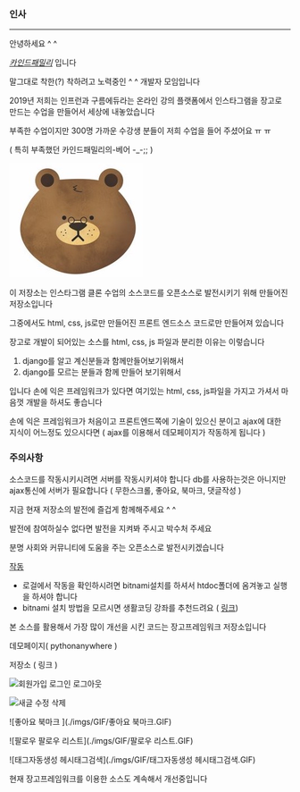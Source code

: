 ### 인사

------



안녕하세요 ^ ^ 

 _[카인드패밀리](kind-family.com)_ 입니다 

말그대로 착한(?) 착하려고 노력중인 ^ ^ 개발자 모임입니다



2019년 저희는 인프런과 구름에듀라는 온라인 강의 플랫폼에서 인스타그램을 장고로 만드는 수업을 만들어서 세상에 내놓았습니다 

부족한 수업이지만 300명 가까운 수강생 분들이 저희 수업을 들어 주셨어요 ㅠ ㅠ

( 특히 부족했던 카인드패밀리의-베어 -_-;; )

![bear](./imgs/bear.png)

이 저장소는 인스타그램 클론 수업의 소스코드를 오픈소스로 발전시키기 위해 만들어진 저장소입니다

그중에서도 html, css, js로만 만들어진 프론트 엔드소스 코드로만 만들어져 있습니다



장고로 개발이 되어있는 소스를 html, css, js 파일과 분리한 이유는 이렇습니다

1. django를 알고 계신분들과 함께만들어보기위해서
2. django를 모르는 분들과 함께 만들어 보기위해서

입니다 손에 익은 프레임워크가 있다면 여기있는 html, css, js파일을 가지고 가셔서 마음껏 개발을 하셔도 좋습니다

손에 익은 프레임워크가 처음이고 프론트엔드쪽에 기술이 있으신 분이고 ajax에 대한 지식이 어느정도 있으시다면 ( ajax를 이용해서 데모페이지가 작동하게 됩니다 )

### 주의사항

소스코드를 작동시키시려면 서버를 작동시키셔야 합니다 db를 사용하는것은 아니지만 ajax통신에 서버가 필요합니다 ( 무한스크롤, 좋아요, 북마크, 댓글작성 )

지금 현재 저장소의 발전에 즐겁게 함께해주세요 ^ ^

발전에 참여하실수 없다면 발전을 지켜봐 주시고 박수처 주세요

분명 사회와 커뮤니티에 도움을 주는 오픈소스로 발전시키겠습니다





[작동](http://tuntunkimpo.dothome.co.kr/)

* 로걸에서 작동을 확인하시려면 bitnami설치를 하셔서 htdoc폴더에 옴겨놓고 실행을 하셔야 합니다
* bitnami 설치 방법을 모르시면 생활코딩 강좌를 추천드려요 ( [링크](https://opentutorials.org/course/3084/18893))

본 소스를 활용해서 가장 많이 개선을 시킨 코드는 장고프레임워크 저장소입니다

데모페이지( pythonanywhere )

저장소 ( 링크 )

![회원가입 로그인 로그아웃](./imgs/GIF/회원가입로그인로그아웃.GIF)

![새글 수정 삭제](./imgs/GIF/새글수정삭제.GIF)

![좋아요 북마크 ](./imgs/GIF/좋아요 북마크.GIF)

![팔로우 팔로우 리스트](./imgs/GIF/팔로우 리스트.GIF)

![태그자동생성 헤시태그검색](./imgs/GIF/태그자동생성 헤시태그검색.GIF)

현재 장고프레임워크를 이용한 소스도 계속해서 개선중입니다





